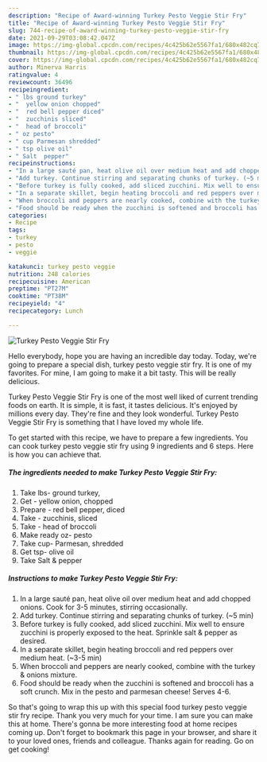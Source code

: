 ```yaml
---
description: "Recipe of Award-winning Turkey Pesto Veggie Stir Fry"
title: "Recipe of Award-winning Turkey Pesto Veggie Stir Fry"
slug: 744-recipe-of-award-winning-turkey-pesto-veggie-stir-fry
date: 2021-09-29T03:08:42.047Z
image: https://img-global.cpcdn.com/recipes/4c425b62e5567fa1/680x482cq70/turkey-pesto-veggie-stir-fry-recipe-main-photo.jpg
thumbnail: https://img-global.cpcdn.com/recipes/4c425b62e5567fa1/680x482cq70/turkey-pesto-veggie-stir-fry-recipe-main-photo.jpg
cover: https://img-global.cpcdn.com/recipes/4c425b62e5567fa1/680x482cq70/turkey-pesto-veggie-stir-fry-recipe-main-photo.jpg
author: Minerva Harris
ratingvalue: 4
reviewcount: 36496
recipeingredient:
- " lbs ground turkey"
- "  yellow onion chopped"
- "  red bell pepper diced"
- "  zucchinis sliced"
- "  head of broccoli"
- " oz pesto"
- " cup Parmesan shredded"
- " tsp olive oil"
- " Salt  pepper"
recipeinstructions:
- "In a large sauté pan, heat olive oil over medium heat and add chopped onions. Cook for 3-5 minutes, stirring occasionally."
- "Add turkey. Continue stirring and separating chunks of turkey. (~5 min)"
- "Before turkey is fully cooked, add sliced zucchini. Mix well to ensure zucchini is properly exposed to the heat. Sprinkle salt &amp; pepper as desired."
- "In a separate skillet, begin heating broccoli and red peppers over medium heat. (~3-5 min)"
- "When broccoli and peppers are nearly cooked, combine with the turkey &amp; onions mixture."
- "Food should be ready when the zucchini is softened and broccoli has a soft crunch. Mix in the pesto and parmesan cheese! Serves 4-6."
categories:
- Recipe
tags:
- turkey
- pesto
- veggie

katakunci: turkey pesto veggie 
nutrition: 248 calories
recipecuisine: American
preptime: "PT27M"
cooktime: "PT38M"
recipeyield: "4"
recipecategory: Lunch

---
```



![Turkey Pesto Veggie Stir Fry](https://img-global.cpcdn.com/recipes/4c425b62e5567fa1/680x482cq70/turkey-pesto-veggie-stir-fry-recipe-main-photo.jpg)

Hello everybody, hope you are having an incredible day today. Today, we're going to prepare a special dish, turkey pesto veggie stir fry. It is one of my favorites. For mine, I am going to make it a bit tasty. This will be really delicious.



Turkey Pesto Veggie Stir Fry is one of the most well liked of current trending foods on earth. It is simple, it is fast, it tastes delicious. It's enjoyed by millions every day. They're fine and they look wonderful. Turkey Pesto Veggie Stir Fry is something that I have loved my whole life.


To get started with this recipe, we have to prepare a few ingredients. You can cook turkey pesto veggie stir fry using 9 ingredients and 6 steps. Here is how you can achieve that.

<!--inarticleads1-->

##### The ingredients needed to make Turkey Pesto Veggie Stir Fry:

1. Take  lbs- ground turkey,
1. Get  - yellow onion, chopped
1. Prepare  - red bell pepper, diced
1. Take  - zucchinis, sliced
1. Take  - head of broccoli
1. Make ready  oz- pesto
1. Take  cup- Parmesan, shredded
1. Get  tsp- olive oil
1. Take  Salt &amp; pepper




<!--inarticleads2-->

##### Instructions to make Turkey Pesto Veggie Stir Fry:

1. In a large sauté pan, heat olive oil over medium heat and add chopped onions. Cook for 3-5 minutes, stirring occasionally.
1. Add turkey. Continue stirring and separating chunks of turkey. (~5 min)
1. Before turkey is fully cooked, add sliced zucchini. Mix well to ensure zucchini is properly exposed to the heat. Sprinkle salt &amp; pepper as desired.
1. In a separate skillet, begin heating broccoli and red peppers over medium heat. (~3-5 min)
1. When broccoli and peppers are nearly cooked, combine with the turkey &amp; onions mixture.
1. Food should be ready when the zucchini is softened and broccoli has a soft crunch. Mix in the pesto and parmesan cheese! Serves 4-6.




So that's going to wrap this up with this special food turkey pesto veggie stir fry recipe. Thank you very much for your time. I am sure you can make this at home. There's gonna be more interesting food at home recipes coming up. Don't forget to bookmark this page in your browser, and share it to your loved ones, friends and colleague. Thanks again for reading. Go on get cooking!

